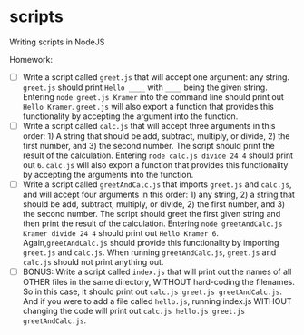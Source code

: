 # scripts
Writing scripts in NodeJS

Homework:

- [ ] Write a script called `greet.js` that will accept one argument: any string. `greet.js` should print `Hello ____` with `____` being the given string. Entering `node greet.js Kramer` into the command line should print out `Hello Kramer`. `greet.js` will also export a function that provides this functionality by accepting the argument into the function.
- [ ] Write a script called `calc.js` that will accept three arguments in this order: 1) A string that should be add, subtract, multiply, or divide, 2) the first number, and 3) the second number. The script should print the result of the calculation. Entering `node calc.js divide 24 4` should print out `6`. `calc.js` will also export a function that provides this functionality by accepting the arguments into the function.
- [ ] Write a script called `greetAndCalc.js` that imports `greet.js` and `calc.js`, and will accept four arguments in this order: 1) any string, 2) a string that should be add, subtract, multiply, or divide, 2) the first number, and 3) the second number. The script should greet the first given string and then print the result of the calculation. Entering `node greetAndCalc.js Kramer divide 24 4` should print out `Hello Kramer 6`. Again,`greetAndCalc.js` should provide this functionality by importing `greet.js` and `calc.js`. When running `greetAndCalc.js`, `greet.js` and `calc.js` should not print anything out.
- [ ] BONUS: Write a script called `index.js` that will print out the names of all OTHER files in the same directory, WITHOUT hard-coding the filenames. So in this case, it should print out `calc.js greet.js greetAndCalc.js`. And if you were to add a file called `hello.js`, running index.js WITHOUT changing the code will print out `calc.js hello.js greet.js greetAndCalc.js`.